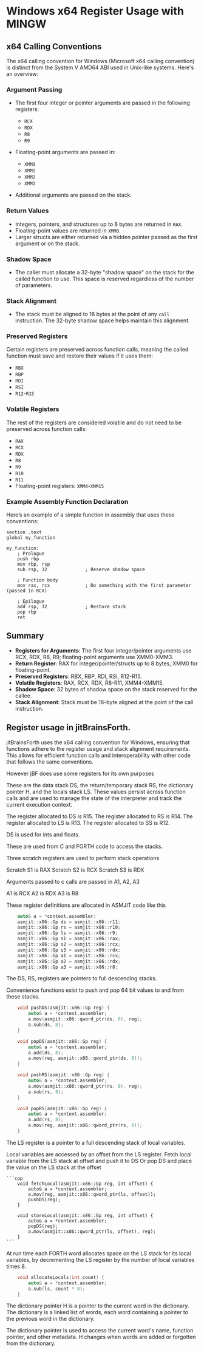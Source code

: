 # Windows x64 Register Usage with MINGW

## x64 Calling Conventions

The x64 calling convention for Windows (Microsoft x64 calling convention) 
is distinct from the System V AMD64 ABI used in Unix-like systems. 
Here's an overview:

### Argument Passing

- The first four integer or pointer arguments are passed in the following registers:
    - `RCX`
    - `RDX`
    - `R8`
    - `R9`

- Floating-point arguments are passed in:
    - `XMM0`
    - `XMM1`
    - `XMM2`
    - `XMM3`

- Additional arguments are passed on the stack.

### Return Values

- Integers, pointers, and structures up to 8 bytes are returned in `RAX`.
- Floating-point values are returned in `XMM0`.
- Larger structs are either returned via a hidden pointer passed as the first argument or on the stack.

### Shadow Space

- The caller must allocate a 32-byte "shadow space" on the stack for the called function to use. This space is reserved regardless of the number of parameters.

### Stack Alignment

- The stack must be aligned to 16 bytes at the point of any `call` instruction. The 32-byte shadow space helps maintain this alignment.

### Preserved Registers

Certain registers are preserved across function calls, meaning the called function must save and restore their values if it uses them:
- `RBX`
- `RBP`
- `RDI`
- `RSI`
- `R12`-`R15`

### Volatile Registers

The rest of the registers are considered volatile and do not need to be preserved across function calls:
- `RAX`
- `RCX`
- `RDX`
- `R8`
- `R9`
- `R10`
- `R11`
- Floating-point registers: `XMM4`-`XMM15`

### Example Assembly Function Declaration

Here’s an example of a simple function in assembly that uses these conventions:

```assembly
section .text
global my_function

my_function:
    ; Prologue
    push rbp
    mov rbp, rsp
    sub rsp, 32              ; Reserve shadow space

    ; Function body
    mov rax, rcx             ; Do something with the first parameter (passed in RCX)

    ; Epilogue
    add rsp, 32              ; Restore stack
    pop rbp
    ret
```

## Summary

- **Registers for Arguments**: The first four integer/pointer arguments use RCX, RDX, R8, R9; floating-point arguments use XMM0-XMM3.
- **Return Register**: RAX for integer/pointer/structs up to 8 bytes, XMM0 for floating-point.
- **Preserved Registers**: RBX, RBP, RDI, RSI, R12-R15.
- **Volatile Registers**: RAX, RCX, RDX, R8-R11, XMM4-XMM15.
- **Shadow Space**: 32 bytes of shadow space on the stack reserved for the callee.
- **Stack Alignment**: Stack must be 16-byte aligned at the point of the call instruction.

## Register usage in jitBrainsForth.

jitBrainsForth uses the x64 calling convention for Windows, ensuring that functions adhere to the register usage and stack alignment requirements. This allows for efficient function calls and interoperability with other code that follows the same conventions.

However jBF does use some registers for its own purposes

These are the data stack DS, the return/temporary stack RS, the dictionary pointer H, and the locals stack LS.
These values persist across function calls and are used to manage the state of the interpreter 
and track the current execution context.

The register allocated to DS is R15.
The register allocated to RS is R14.
The register allocated to LS is R13.
The register allocated to SS is R12.

DS is used for ints and floats.

These are used from C and FORTH code to access the stacks.

Three scratch registers are used to perform stack operations 

Scratch S1 is RAX
Scratch S2 is RCX
Scratch S3 is RDX

Arguments passed to c calls are passed in A1, A2, A3    

A1 is RCX
A2 is RDX
A3 is R8

These register definitions are allocated in ASMJIT code like this

```cpp
    auto& a = *context.assembler;
    asmjit::x86::Gp ds = asmjit::x86::r11;
    asmjit::x86::Gp rs = asmjit::x86::r10;
    asmjit::x86::Gp ls = asmjit::x86::r9;
    asmjit::x86::Gp s1 = asmjit::x86::rax;
    asmjit::x86::Gp s2 = asmjit::x86::rcx;
    asmjit::x86::Gp s3 = asmjit::x86::rdx;
    asmjit::x86::Gp a1 = asmjit::x86::rcx;
    asmjit::x86::Gp a2 = asmjit::x86::rdx;
    asmjit::x86::Gp a3 = asmjit::x86::r8;
```
    
The DS, RS, registers are pointers to full descending stacks.

Convenience functions exist to push and pop 64 bit values to and from these stacks.

```cpp
    void pushDS(asmjit::x86::Gp reg) {
        auto& a = *context.assembler;
        a.mov(asmjit::x86::qword_ptr(ds, 0), reg);
        a.sub(ds, 8);
    }

    void popDS(asmjit::x86::Gp reg) {
        auto& a = *context.assembler;
        a.add(ds, 8);
        a.mov(reg, asmjit::x86::qword_ptr(ds, 0));
    }

    void pushRS(asmjit::x86::Gp reg) {
        auto& a = *context.assembler;
        a.mov(asmjit::x86::qword_ptr(rs, 0), reg);
        a.sub(rs, 8);
    }

    void popRS(asmjit::x86::Gp reg) {
        auto& a = *context.assembler;
        a.add(rs, 8);
        a.mov(reg, asmjit::x86::qword_ptr(rs, 0));
    }
```

The LS register is a pointer to a full descending stack of local variables.

Local variables are accessed by an offset from the LS register.
Fetch local variable from the LS stack at offset and push it to DS
Or pop DS and place the value on the LS stack at the offset
    
    ```cpp
        void fetchLocal(asmjit::x86::Gp reg, int offset) {
            auto& a = *context.assembler;
            a.mov(reg, asmjit::x86::qword_ptr(ls, offset));
            pushDS(reg);
        }
    
        void storeLocal(asmjit::x86::Gp reg, int offset) {
            auto& a = *context.assembler;
            popDS(reg);
            a.mov(asmjit::x86::qword_ptr(ls, offset), reg);
        }
    ``` 
 
At run time each FORTH word allocates space on the LS stack for its local variables,
by decrementing the LS register by the number of local variables times 8.

```cpp
    void allocateLocals(int count) {
        auto& a = *context.assembler;
        a.sub(ls, count * 8);
    }
```

The dictionary pointer H is a pointer to the current word in the dictionary.
The dictionary is a linked list of words, each word containing a pointer to the previous word in the dictionary.

The dictionary pointer is used to access the current word's name, function pointer, and other metadata.
H changes when words are added or forgotten from the dictionary.

 
    
  
